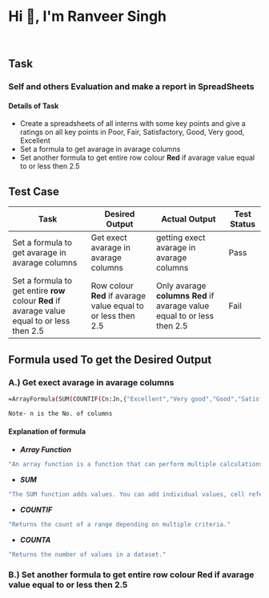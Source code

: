 # Hi 👋, I'm Ranveer Singh
<br>

## Task
### Self and others Evaluation and make a report in SpreadSheets
#### Details of Task 
- Create a spreadsheets of all interns with some key points and give a ratings on all key points in Poor, Fair, Satisfactory, Good, Very good, Excellent
- Set a formula to get avarage in avarage columns
- Set another formula to get entire row  colour **Red** if avarage value equal to or less then 2.5

## Test Case
| Task | Desired Output | Actual Output  | Test Status |
|------|----------------|----------------|-------------|
| Set a formula to get avarage in avarage columns | Get exect avarage in avarage columns | getting exect avarage in avarage columns | Pass |
| Set a formula to get entire **row**  colour **Red** if avarage value equal to or less then 2.5 | Row  colour **Red** if avarage value equal to or less then 2.5 | Only avarage **columns Red** if avarage value equal to or less then 2.5 | Fail |

## Formula used To get the Desired Output
### A.) Get exect avarage in avarage columns
```sh
=ArrayFormula(SUM(COUNTIF(Cn:Jn,{"Excellent","Very good","Good","Satisfactory","Fair","Poor"})*{5,4,3,2,1,0}))/COUNTA(Cn:Jn)
```
```sh
Note- n is the No. of columns
```
#### Explanation of formula 
- **_Array Function_**
```sh
"An array function is a function that can perform multiple calculations on one or more items in an array."
```
- **_SUM_**
```sh
"The SUM function adds values. You can add individual values, cell references or ranges or a mix of all three. For example: =SUM(A2:A10) Adds the values in cells A2:10."
```
- **_COUNTIF_**
```sh
"Returns the count of a range depending on multiple criteria."
```
- **_COUNTA_**
```sh
"Returns the number of values in a dataset."
```
### B.) Set another formula to get entire row  colour **Red** if avarage value equal to or less then 2.5




